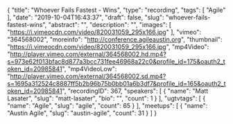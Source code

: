 {
  "title": "Whoever Fails Fastest - Wins",
  "type": "recording",
  "tags": [
    "Agile"
  ],
  "date": "2019-10-04T16:43:37",
  "draft": false,
  "slug": "whoever-fails-fastest-wins",
  "abstract": "",
  "description": "",
  "images": [
    "https://i.vimeocdn.com/video/820031059_295x166.jpg"
  ],
  "vimeo": "364568002",
  "moreinfo": "http://conference.agileaustin.org",
  "thumbnail": "https://i.vimeocdn.com/video/820031059_295x166.jpg",
  "mp4Video": "http://player.vimeo.com/external/364568002.hd.mp4?s=973e62f013bfac8d877a3bcc731fee46968a22c0&profile_id=175&oauth2_token_id=20985841",
  "mp4VideoLow": "http://player.vimeo.com/external/364568002.sd.mp4?s=1695a312524c8887ff5b2b96b75b0bb01a6b3df7&profile_id=165&oauth2_token_id=20985841",
  "recordingID": 367,
  "speakers": [
    {
      "name": "Matt Lasater",
      "slug": "matt-lasater",
      "bio": "",
      "count": 1
    }
  ],
  "ugtvtags": [
    {
      "name": "Agile",
      "slug": "agile",
      "count": 65
    }
  ],
  "meetups": [
    {
      "name": "Austin Agile",
      "slug": "austin-agile",
      "count": 31
    }
  ]
}